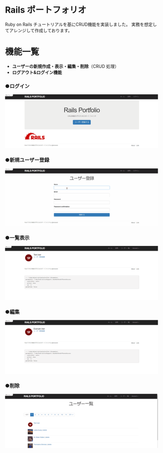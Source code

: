 # Rails ポートフォリオ

Ruby on Rails チュートリアルを基にCRUD機能を実装しました。
実務を想定してアレンジして作成しております。

# 機能一覧

-   **ユーザーの新規作成・表示・編集・削除**（CRUD 処理）
-   **ログアウト&ログイン機能**

### ●ログイン</br>
![login](/readmeFolder/login.gif)

### ●新規ユーザー登録</br>
![create](/readmeFolder/create.gif)

### ●一覧表示</br>
![Read](/readmeFolder/Read.gif)

### ●編集</br>
![update](/readmeFolder/update.gif)

### ●削除</br>
![destroy](/readmeFolder/destroy.gif)
